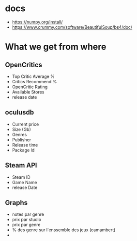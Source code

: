 # docs
- https://numpy.org/install/
- https://www.crummy.com/software/BeautifulSoup/bs4/doc/


# What we get from where
## OpenCritics
- Top Critic Average %
- Critics Recommend %
- OpenCritic Rating
- Available Stores
- release date

## oculusdb
- Current price
- Size (Gb)
- Genres
- Publisher
- Release time
- Package Id

## Steam API
- Steam ID
- Game Name
- release Date

## Graphs
- notes par genre
- prix par studio
- prix par genre
- % des genre sur l'enssemble des jeux (camambert)
- 
